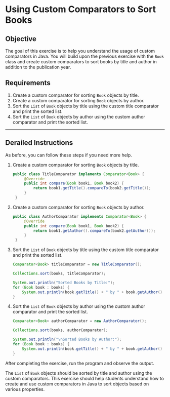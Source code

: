 # Using Custom Comparators to Sort Books

## Objective

The goal of this exercise is to help you understand the usage of custom comparators in Java. You will build upon the previous exercise with the `Book` class and create custom comparators to sort books by title and author in addition to the publication year.

## Requirements

1. Create a custom comparator for sorting `Book` objects by title.
2. Create a custom comparator for sorting `Book` objects by author.
3. Sort the `List` of `Book` objects by title using the custom title comparator and print the sorted list.
4. Sort the `List` of `Book` objects by author using the custom author comparator and print the sorted list.

---

## Derailed Instructions

As before, you can follow these steps if you need more help.

1. Create a custom comparator for sorting `Book` objects by title.

   ```java
   public class TitleComparator implements Comparator<Book> {
        @Override
        public int compare(Book book1, Book book2) {
            return book1.getTitle().compareTo(book2.getTitle());
        }
    }
   ```

2. Create a custom comparator for sorting `Book` objects by author.

   ```java
   public class AuthorComparator implements Comparator<Book> {
        @Override
        public int compare(Book book1, Book book2) {
            return book1.getAuthor().compareTo(book2.getAuthor());
        }
    }
   ```

3. Sort the `List` of `Book` objects by title using the custom title comparator and print the sorted list.

   ```java
   Comparator<Book> titleComparator = new TitleComparator();

   Collections.sort(books, titleComparator);

   System.out.println("Sorted Books by Title:");
   for (Book book : books) {
       System.out.println(book.getTitle() + " by " + book.getAuthor() + " (" + book.getPublicationYear() + ")");
   }
   ```

4. Sort the `List` of `Book` objects by author using the custom author comparator and print the sorted list.

   ```java
   Comparator<Book> authorComparator = new AuthorComparator();

   Collections.sort(books, authorComparator);

   System.out.println("\nSorted Books by Author:");
   for (Book book : books) {
       System.out.println(book.getTitle() + " by " + book.getAuthor() + " (" + book.getPublicationYear() + ")");
   }
   ```

After completing the exercise, run the program and observe the output.

The `List` of `Book` objects should be sorted by title and author using the custom comparators. This exercise should help students understand how to create and use custom comparators in Java to sort objects based on various properties.
